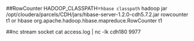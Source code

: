 ##RowCounter
HADOOP_CLASSPATH=`hbase classpath` hadoop jar /opt/cloudera/parcels/CDH/jars/hbase-server-1.2.0-cdh5.7.2.jar rowcounter t1
or
hbase org.apache.hadoop.hbase.mapreduce.RowCounter t1

##nc stream socket
cat access.log | nc -lk cdh180 9977
